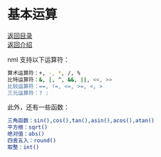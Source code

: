 # 基本运算

[返回目录](./catalogue.md)\
[返回介绍](./code_introduction.md)

nml 支持以下运算符：

```bash
算术运算符：+, -, *, /, %
比特运算符：&, |, ^, &&, ||, <<, >>
比较运算符：==, !=, <=, >=, <, >
三元运算符：? :
```

此外，还有一些函数：

```bash
三角函数：sin(),cos(),tan(),asin(),acos(),atan()
平方根：sqrt()
绝对值：abs()
四舍五入：round()
取整：int()
```
